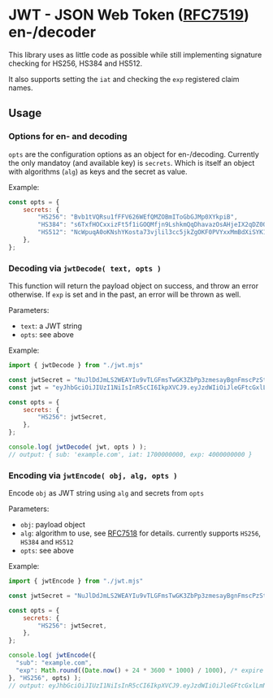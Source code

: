 # JWT - JSON Web Token ([RFC7519](https://datatracker.ietf.org/doc/html/rfc7519#section-4.1.4)) en-/decoder

This library uses as little code as possible while still implementing signature checking for HS256, HS384 and HS512.

It also supports setting the `iat` and checking the `exp` registered claim names.

## Usage

### Options for en- and decoding
`opts` are the configuration options as an object for en-/decoding.
Currently the only mandatoy (and available key) is `secrets`. Which is itself an object with algorithms (`alg`) as keys and the secret as value.

Example:
```javascript
const opts = {
    secrets: {
        "HS256": "Bvb1tVQRsu1fFFV626WEfQMZOBmIToGbGJMp0XYkpiB",
        "HS384": "s6TxfHOCxxizFt5f1iGOQMfjn9LshkmQqDhavazOsAHjeIX2qDZ0QiRjxMECTTj43",
        "HS512": "NcWpuqA0oKNshYKosta73vjlil3cc5jkZgOKF0PVYxxMmBdXiSYK1FPE0yw3yHAXEBtjGSPUBqwDAJtcPHM3CF",
    },
};
```

### Decoding via `jwtDecode( text, opts )`
This function will return the payload object on success, and throw an error otherwise.
If `exp` is set and in the past, an error will be thrown as well.

Parameters:
- `text`: a JWT string
- `opts`: see above

Example:
```javascript
import { jwtDecode } from "./jwt.mjs"

const jwtSecret = "NuJlDdJmLS2WEAYIu9vTLGFmsTwGK3ZbPp3zmesayBgnFmscPzStKoM0ERDmbbGnqXjDIUSPMEUaMP7vRqTbPU";
const jwt = "eyJhbGciOiJIUzI1NiIsInR5cCI6IkpXVCJ9.eyJzdWIiOiJleGFtcGxlLmNvbSIsImlhdCI6MTcwMDAwMDAwMCwiZXhwIjo0MDAwMDAwMDAwfQ.T9k4Gz7E1hRHXO7WFBN-n7vyP7_Em6-Pln_U1zU0Y4c";

const opts = {
    secrets: {
        "HS256": jwtSecret,
    },
};

console.log( jwtDecode( jwt, opts ) );
// output: { sub: 'example.com', iat: 1700000000, exp: 4000000000 }
```


### Encoding via `jwtEncode( obj, alg, opts )`
Encode `obj` as JWT string using `alg` and secrets from `opts`

Parameters:
- `obj`: payload object
- `alg`: algorithm to use, see [RFC7518](https://datatracker.ietf.org/doc/html/rfc7518#section-3.1) for details. currently supports `HS256`, `HS384` and `HS512`
- `opts`: see above

Example:
```javascript
import { jwtEncode } from "./jwt.mjs"

const jwtSecret = "NuJlDdJmLS2WEAYIu9vTLGFmsTwGK3ZbPp3zmesayBgnFmscPzStKoM0ERDmbbGnqXjDIUSPMEUaMP7vRqTbPU";

const opts = {
    secrets: {
        "HS256": jwtSecret,
    },
};

console.log( jwtEncode({
  "sub": "example.com",
  "exp": Math.round((Date.now() + 24 * 3600 * 1000) / 1000), /* expire in 24h */
}, "HS256", opts) );
// output: eyJhbGciOiJIUzI1NiIsInR5cCI6IkpXVCJ9.eyJzdWIiOiJleGFtcGxlLmNvbSIsImV4cCI6MTc1MjE3NTgwMSwiaWF0IjoxNzUyMDg5NDAxfQ.8v5_MysNPQhIYTehBNfu_2_ZUIvqGu7oVSPgExuuJPw
```

